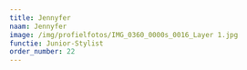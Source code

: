 ```yaml
---
title: Jennyfer
naam: Jennyfer
image: /img/profielfotos/IMG_0360_0000s_0016_Layer 1.jpg
functie: Junior-Stylist
order_number: 22
---
```



